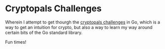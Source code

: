 Cryptopals Challenges
=====================

Wherein I attempt to get thourgh the [cryptopals challenges](https://cryptopals.com/) in Go, which is a way to get an intuition for crypto, but also a way to learn my way around certain bits of the Go standard library.

Fun times!